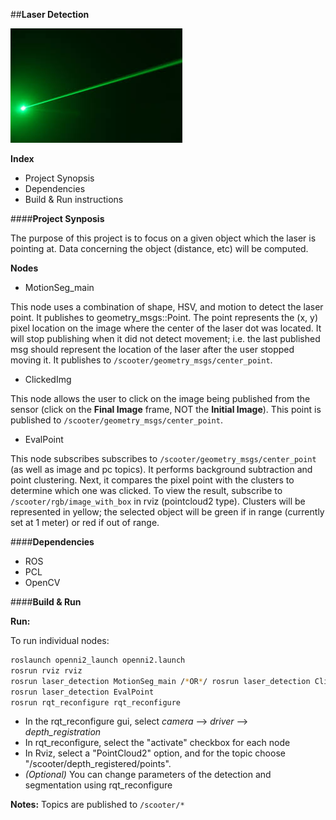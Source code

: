 ##**Laser Detection**

![Logo](https://github.com/DeepBlue14/laser_detection/blob/master/laser.jpg)

**Index**
- Project Synopsis
- Dependencies
- Build & Run instructions


####**Project Synposis**

The purpose of this project is to focus on a given object which the laser is pointing at.  Data concerning the object (distance, etc) will be computed.

**Nodes**
- MotionSeg_main

This node uses a combination of shape, HSV, and motion to detect the laser point.  It publishes to geometry_msgs::Point.  The point represents the (x, y) pixel location on the image where the center of the laser dot was located.  It will stop publishing when it did not detect movement; i.e. the last published msg should represent the location of the laser after the user stopped moving it.  It publishes to ```/scooter/geometry_msgs/center_point```.

- ClickedImg

This node allows the user to click on the image being published from the sensor (click on the **Final Image** frame, NOT the **Initial Image**).  This point is published to ```/scooter/geometry_msgs/center_point```. 

- EvalPoint

This node subscribes subscribes to ```/scooter/geometry_msgs/center_point``` (as well as image and pc topics).  It performs background subtraction and point clustering.  Next, it compares the pixel point with the clusters to determine which one was clicked.  To view the result, subscribe to ```/scooter/rgb/image_with_box``` in rviz (pointcloud2 type).  Clusters will be represented in yellow; the selected object will be green if in range (currently set at 1 meter) or red if out of range.



####**Dependencies**

- ROS
- PCL
- OpenCV


####**Build & Run**


**Run:**

To run individual nodes:
```bash
roslaunch openni2_launch openni2.launch
rosrun rviz rviz
rosrun laser_detection MotionSeg_main /*OR*/ rosrun laser_detection ClickedImg
rosrun laser_detection EvalPoint
rosrun rqt_reconfigure rqt_reconfigure
```

- In the rqt_reconfigure gui, select *camera* --> *driver* --> *depth_registration*
- In rqt_reconfigure, select the "activate" checkbox for each node
- In Rviz, select a "PointCloud2" option, and for the topic choose "/scooter/depth_registered/points".
- *(Optional)* You can change parameters of the detection and segmentation using rqt_reconfigure

**Notes:**
Topics are published to ```/scooter/*```

